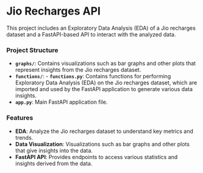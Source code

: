 # Jio Recharges API

This project includes an Exploratory Data Analysis (EDA) of a Jio recharges dataset and a FastAPI-based API to interact with the analyzed data. 

### Project Structure

- **`graphs/`**: Contains visualizations such as bar graphs and other plots that represent insights from the Jio recharges dataset.
- **`functions/`**: - **`functions.py`**: Contains functions for performing Exploratory Data Analysis (EDA) on the Jio recharges dataset, which are imported and used by the FastAPI application to generate various data insights.
- **`app.py`**: Main FastAPI application file.

### Features

- **EDA**: Analyze the Jio recharges dataset to understand key metrics and trends.
- **Data Visualization**: Visualizations such as bar graphs and other plots that give insights into the data.
- **FastAPI API**: Provides endpoints to access various statistics and insights derived from the data.
